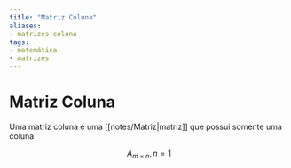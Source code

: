 ```yaml
---
title: "Matriz Coluna"
aliases:
- matrizes coluna
tags:
- matemática
- matrizes
---
```

# Matriz Coluna

Uma matriz coluna é uma [[notes/Matriz|matriz]] que possui somente uma coluna.

$$A_{m \times n}, n = 1$$